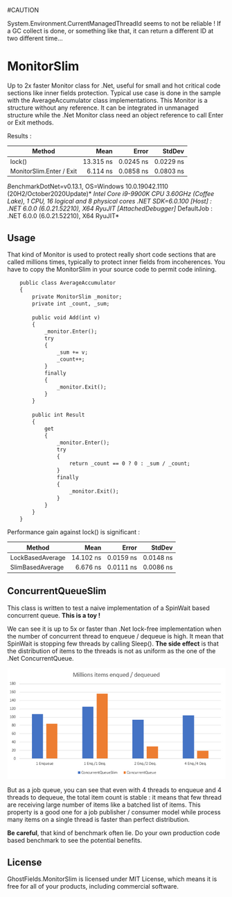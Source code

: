 #CAUTION

System.Environment.CurrentManagedThreadId seems to not be reliable ! If a GC collect is done, or something like that, it can return a different ID at two different time...

# MonitorSlim
Up to 2x faster Monitor class for .Net, useful for small and hot critical code sections like inner fields protection. Typical use case is done in the sample with the AverageAccumulator class implementations. This Monitor is a structure without any reference. It can be integrated in unmanaged structure while the .Net Monitor class need an object reference to call Enter or Exit methods.

Results :

|       Method |      Mean |     Error |    StdDev |
|------------- |----------:|----------:|----------:|
| lock() | 13.315 ns | 0.0245 ns | 0.0229 ns |
| MonitorSlim.Enter / Exit |  6.114 ns | 0.0858 ns | 0.0803 ns |

*B*enchmarkDotNet=v0.13.1, OS=Windows 10.0.19042.1110 (20H2/October2020Update)*
*Intel Core i9-9900K CPU 3.60GHz (Coffee Lake), 1 CPU, 16 logical and 8 physical cores*
*.NET SDK=6.0.100*
  *[Host]     : .NET 6.0.0 (6.0.21.52210), X64 RyuJIT  [AttachedDebugger]*
  DefaultJob : .NET 6.0.0 (6.0.21.52210), X64 RyuJIT*

## Usage

That kind of Monitor is used to protect really short code sections that are called millions times, typically to protect inner fields from incoherences. You have to copy the MonitorSlim in your source code to permit code inlining.

```
    public class AverageAccumulator
    {
        private MonitorSlim _monitor;
        private int _count, _sum;

        public void Add(int v)
        {
            _monitor.Enter();
            try
            {
                _sum += v;
                _count++;
            }
            finally
            {
                _monitor.Exit();
            }
        }

        public int Result
        {
            get
            {
                _monitor.Enter();
                try
                {
                    return _count == 0 ? 0 : _sum / _count;
                }
                finally
                {
                    _monitor.Exit();
                }
            }
        }
    }
```

Performance gain against lock() is significant :

| Method           |      Mean |     Error |    StdDev |
| ---------------- | --------: | --------: | --------: |
| LockBasedAverage | 14.102 ns | 0.0159 ns | 0.0148 ns |
| SlimBasedAverage |  6.676 ns | 0.0111 ns | 0.0086 ns |

## ConcurrentQueueSlim

This class is written to test a naive implementation of a SpinWait based concurrent queue. **This is a toy !**

We can see it is up to 5x or faster than .Net lock-free implementation when the number of concurrent thread to enqueue / dequeue is high. It mean that SpinWait is stopping few threads by calling Sleep(). **The side effect** is that the distribution of items to the threads is not as uniform as the one of the .Net ConcurrentQueue.

![](https://raw.githubusercontent.com/Gabriel-RABHI/GhostFields.MonitorSlim/master/Pictures/queue-results.jpg)

But as a job queue, you can see that even with 4 threads to enqueue and 4 threads to dequeue, the total item count is stable : it means that few thread are receiving large number of items like a batched list of items. This property is a good one for a job publisher / consumer model while process many items on a single thread is faster than perfect distribution.

**Be careful**, that kind of benchmark often lie. Do your own production code based benchmark to see the potential benefits.

## License
GhostFields.MonitorSlim is licensed under MIT License, which means it is free for all of your products, including commercial software.
